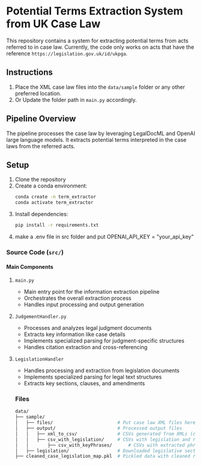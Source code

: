 # Potential Terms Extraction System from UK Case Law

This repository contains a system for extracting potential terms from acts referred to in case law. Currently, the code only works on acts that have the reference `https://legislation.gov.uk/id/ukpga`. 

## Instructions

1. Place the XML case law files into the `data/sample` folder or any other preferred location.
2. Or Update the folder path in `main.py` accordingly.

## Pipeline Overview

The pipeline processes the case law by leveraging LegalDocML and OpenAI large language models. It extracts potential terms interpreted in the case laws from the referred acts.



## Setup

1. Clone the repository
2. Create a conda environment:
   ```bash
   conda create -n term_extractor
   conda activate term_extractor
   ```
3. Install dependencies:
   ```bash
   pip install -r requirements.txt
   ```
4. make a .env file in src folder and put OPENAI_API_KEY = "your_api_key" 

### Source Code (`src/`)

#### Main Components

1. `main.py`
   - Main entry point for the information extraction pipeline
   - Orchestrates the overall extraction process
   - Handles input processing and output generation

2. `JudgementHandler.py`
   - Processes and analyzes legal judgment documents
   - Extracts key information like case details
   - Implements specialized parsing for judgment-specific structures
   - Handles citation extraction and cross-referencing
  

3. `LegislationHandler`
   - Handles processing and extraction from legislation documents
   - Implements specialized parsing for legal text structures
   - Extracts key sections, clauses, and amendments


   ### Files

   ```bash
   data/
   ├── sample/
   │   ├── files/                        # Put case law XML files here for processing
   │   ├── output/                       # Processed output files
   │   │   ├── xml_to_csv/               # CSVs generated from XMLs (created by pipeline)
   │   │   ├── csv_with_legislation/     # CSVs with legislation and raw results of the extraction module (created by pipeline)
   │   │       ├── csv_with_keyPhrases/      # CSVs with extracted phrases (created by pipeline)
   │   ├── legislation/                  # Downloaded legislative sections (created by pipeline)
   ├── cleaned_case_legislation_map.pkl  # Pickled data with cleaned references (created by pipeline)
   ```








